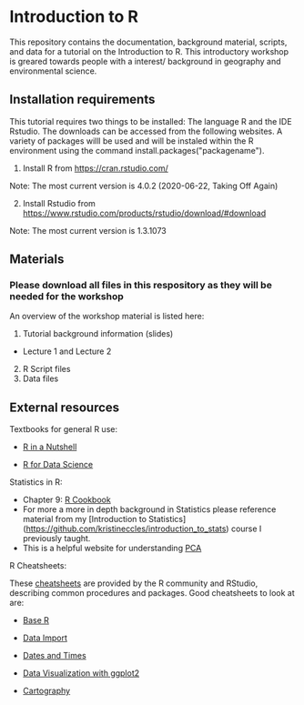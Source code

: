 # Introduction to R

This repository contains the documentation, background material, scripts, and data for a tutorial on the Introduction to R. This introductory workshop is greared towards people with a interest/ background in geography and environmental science.

## Installation requirements

This tutorial requires two things to be installed: The language R and the IDE Rstudio. The downloads can be accessed from the following websites. A variety of packages willl be used and will be instaled within the R environment using the command install.packages("packagename").

1. Install R from https://cran.rstudio.com/
 
Note: The most current version is 4.0.2 (2020-06-22, Taking Off Again)

2. Install Rstudio from https://www.rstudio.com/products/rstudio/download/#download

Note: The most current version is 1.3.1073

## Materials 

### Please download all files in this respository as they will be needed for the workshop

An overview of the workshop material is listed here:

1. Tutorial background information (slides) 
 - Lecture 1 and Lecture 2
2. R Script files
3. Data files

## External resources
Textbooks for general R use:

- [R in a Nutshell](http://guianaplants.stir.ac.uk/seminar/resources/R_in_a_Nutshell_Second_Edition.pdf)

- [R for Data Science](https://r4ds.had.co.nz/transform.html)

Statistics in R:
- Chapter 9: [R Cookbook](http://www.bagualu.net/wordpress/wp-content/uploads/2015/10/R_Cookbook.pdf)
- For more a more in depth background in Statistics please reference material from my [Introduction to Statistics] (https://github.com/kristineccles/introduction_to_stats) course I previously taught. 
- This is a helpful website for understanding [PCA](http://alexhwilliams.info/itsneuronalblog/2016/03/27/pca/)

R Cheatsheets:

These [cheatsheets](https://rstudio.com/resources/cheatsheets/) are provided by the R community and RStudio, describing common procedures and packages. Good cheatsheets to look at are: 

- [Base R](http://github.com/rstudio/cheatsheets/raw/master/base-r.pdf)

- [Data Import](https://github.com/rstudio/cheatsheets/raw/master/data-import.pdf)

- [Dates and Times](https://github.com/rstudio/cheatsheets/raw/master/lubridate.pdf)

- [Data Visualization with ggplot2](https://github.com/rstudio/cheatsheets/raw/master/data-visualization-2.1.pdf)

- [Cartography](https://github.com/rstudio/cheatsheets/raw/master/cartography.pdf)
